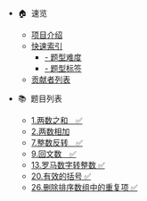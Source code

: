 
- 🏠&nbsp;&nbsp;速览
  - [项目介绍](README.md  "The greatest guide in the world")
  - [快速索引](index-type.md "按照题型或难易度快速检索题目.")
    - [- 题型难度](index-type.md)
    - [- 题型标签](index-tags.md)
  - [贡献者列表](contributor.md)

- 📚&nbsp;&nbsp;题目列表
  - [1.两数之和　✅](solution/1-99/0001.two-sum/)
  - [2.两数相加](solution/1-99/0002.add-two-numbers/)
  - [7.整数反转　✅](solution/1-99/0007.reverse-integer/)
  - [9.回文数　✅](solution/1-99/0009.palindrome-number/)
  - [13.罗马数字转整数 ✅](solution/1-99/0013.roman-to-integer/)
  - [20.有效的括号 ✅](solution/1-99/0020.valid-parentheses/)
  - [26.删除排序数组中的重复项 ✅](solution/1-99/0026.remove-duplicates-from-sorted-array/)



  

